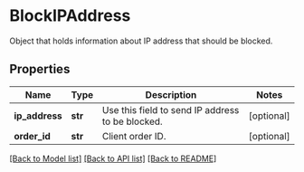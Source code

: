 # BlockIPAddress

Object that holds information about IP address that should be blocked.
## Properties
Name | Type | Description | Notes
------------ | ------------- | ------------- | -------------
**ip_address** | **str** | Use this field to send IP address to be blocked. | [optional] 
**order_id** | **str** | Client order ID. | [optional] 

[[Back to Model list]](../README.md#documentation-for-models) [[Back to API list]](../README.md#documentation-for-api-endpoints) [[Back to README]](../README.md)


